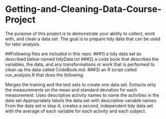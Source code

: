 # Getting-and-Cleaning-Data-Course-Project
 
The purpose of this project is to demonstrate your ability to collect, work with, and clean a data set. The goal is to prepare tidy data that can be used for later analysis. 

##Following files are included in this repo:
###1) a tidy data set as described below named tidyData.txt
###2) a code book that describes the variables, the data, and any transformations or work that is performed to clean up the data called CodeBook.md. 
###3) an R script called run_analysis.R that does the following:

Merges the training and the test sets to create one data set.
Extracts only the measurements on the mean and standard deviation for each measurement.
Uses descriptive activity names to name the activities in the data set
Appropriately labels the data set with descriptive variable names.
From the data set in step 4, creates a second, independent tidy data set with the average of each variable for each activity and each subject.
